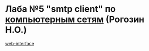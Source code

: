 # Лаба №5 "smtp client" по [компьютерным сетям](https://github.com/dKosarevsky/iu7/blob/master/8sem/networks.md) (Рогозин Н.О.)

[web-interface](https://share.streamlit.io/dkosarevsky/smtp_client/main/main.py)
